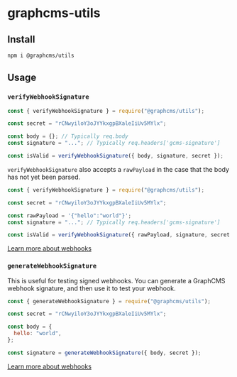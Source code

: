 # graphcms-utils

## Install

```bash
npm i @graphcms/utils
```

## Usage

### `verifyWebhookSignature`

```js
const { verifyWebhookSignature } = require("@graphcms/utils");

const secret = "rCNwyiloY3oJYYkxgpBXaleIiUv5MYlx";

const body = {}; // Typically req.body
const signature = "..."; // Typically req.headers['gcms-signature']

const isValid = verifyWebhookSignature({ body, signature, secret });
```

`verifyWebhookSignature` also accepts a `rawPayload` in the case that the body
has not yet been parsed.

```js
const { verifyWebhookSignature } = require("@graphcms/utils");

const secret = "rCNwyiloY3oJYYkxgpBXaleIiUv5MYlx";

const rawPayload = '{"hello":"world"}';
const signature = "..."; // Typically req.headers['gcms-signature']

const isValid = verifyWebhookSignature({ rawPayload, signature, secret });
```

[Learn more about webhooks](https://graphcms.com/docs/api-reference/basics/webhooks)

### `generateWebhookSignature`

This is useful for testing signed webhooks. You can generate a GraphCMS webhook signature, and then use it to test your webhook.

```js
const { generateWebhookSignature } = require("@graphcms/utils");

const secret = "rCNwyiloY3oJYYkxgpBXaleIiUv5MYlx";

const body = {
  hello: "world",
};

const signature = generateWebhookSignature({ body, secret });
```

[Learn more about webhooks](https://graphcms.com/docs/api-reference/basics/webhooks)
